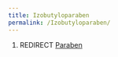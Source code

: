 ```yaml
---
title: Izobutyloparaben
permalink: /Izobutyloparaben/
---
```


1.  REDIRECT [Paraben](/atopedia/Paraben "wikilink")

